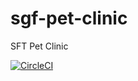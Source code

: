 # sgf-pet-clinic
SFT Pet Clinic

[![CircleCI](https://circleci.com/gh/Rmsilva1/sgf-pet-clinic.svg?style=svg)](https://circleci.com/gh/Rmsilva1/sgf-pet-clinic)
